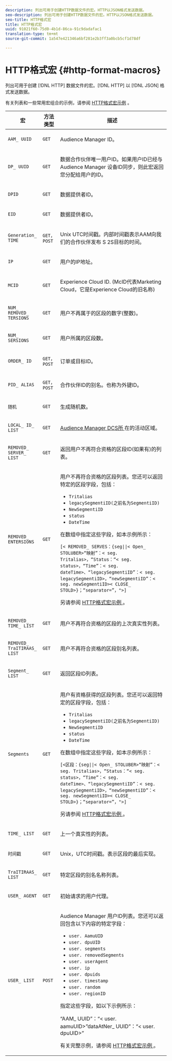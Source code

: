 ```yaml
---
description: 列出可用于创建HTTP数据文件的宏。HTTP以JSON格式发送数据。
seo-description: 列出可用于创建HTTP数据文件的宏。HTTP以JSON格式发送数据。
seo-title: HTTP格式宏
title: HTTP格式宏
uuid: 91021f60-75d0-4b1d-86ca-91c9dadafac1
translation-type: tm+mt
source-git-commit: 1a547e421346a6bf281e2b3ff3a0bcb5cf1d78df

---
```



# HTTP格式宏 {#http-format-macros}

列出可用于创建 [!DNL HTTP] 数据文件的宏。[!DNL HTTP] 以 [!DNL JSON] 格式发送数据。

有关列表和一些常用宏组合的示例，请参阅 [HTTP格式宏示例](../formats/web-format-examples.md) 。

<table id="table_72A72EA63C3643FB84B47A76CD2CC1CA"> 
 <thead> 
  <tr> 
   <th colname="col1" class="entry"> 宏 </th> 
   <th colname="col2" class="entry"> 方法类型 </th> 
   <th colname="col3" class="entry"> 描述 </th> 
  </tr> 
 </thead>
 <tbody> 
  <tr> 
   <td colname="col1"> <p> <code>AAM_ UUID</code> </p> </td> 
   <td colname="col2"> <p> <code>GET</code> </p> </td> 
   <td colname="col3"> <p> <span class="keyword"> Audience Manager </span> ID。 </p> </td> 
  </tr> 
  <tr> 
   <td colname="col1"> <p> <code>DP_ UUID</code> </p> </td> 
   <td colname="col2"> <p> <code>GET</code> </p> </td> 
   <td colname="col3"> <p>数据合作伙伴唯一用户ID。如果用户ID已经与 <span class="keyword"> Audience Manager </span> 设备ID同步，则此宏返回您分配给用户的ID。 </p> </td> 
  </tr> 
  <tr> 
   <td colname="col1"> <p> <code>DPID</code> </p> </td> 
   <td colname="col2"> <p> <code>GET</code> </p> </td> 
   <td colname="col3"> <p>数据提供者ID。 </p> </td> 
  </tr> 
  <tr> 
   <td colname="col1"> <p> <code>EID</code> </p> </td> 
   <td colname="col2"> <p> <code>GET</code> </p> </td> 
   <td colname="col3"> <p>数据提供者ID。 </p> </td> 
  </tr> 
  <tr> 
   <td colname="col1"> <p> <code>Generation_ TIME</code> </p> </td> 
   <td colname="col2"> <p> <code>GET，POST</code> </p> </td> 
   <td colname="col3"> <p>Unix UTC时间戳。内部时间戳表示AAM向我们的合作伙伴发布 <span class="wintitle"> S </span> 2S目标的时间。 </p> </td> 
  </tr> 
  <tr> 
   <td colname="col1"> <p> <code>IP</code> </p> </td> 
   <td colname="col2"> <p> <code>GET</code> </p> </td> 
   <td colname="col3"> <p>用户的IP地址。 </p> </td> 
  </tr>
    <tr> 
   <td colname="col1"> <p> <code>MCID</code> </p> </td> 
   <td colname="col2"> <p> <code>GET</code> </p> </td> 
   <td colname="col3"> <p>Experience Cloud ID. (McID代表Marketing Cloud，它是Experience Cloud的旧名称) </p> </td> 
  </tr> 
  <tr> 
   <td colname="col1"> <p> <code>NUM_ REMOVED_ TERSIONS</code> </p> </td> 
   <td colname="col2"> <p> <code>GET</code> </p> </td> 
   <td colname="col3"> <p>用户不再属于的区段的数字(整数)。 </p> </td> 
  </tr> 
  <tr> 
   <td colname="col1"> <p> <code>NUM_ SERSIONS</code> </p> </td> 
   <td colname="col2"> <p> <code>GET</code> </p> </td> 
   <td colname="col3"> <p>用户所属的区段数。 </p> </td> 
  </tr> 
  <tr> 
   <td colname="col1"> <p> <code>ORDER_ ID</code> </p> </td> 
   <td colname="col2"> <p> <code>GET，POST</code> </p> </td> 
   <td colname="col3"> <p>订单或目标ID。 </p> </td> 
  </tr> 
  <tr> 
   <td colname="col1"> <p> <code>PID_ ALIAS</code> </p> </td> 
   <td colname="col2"> <p> <code>GET，POST</code> </p> </td> 
   <td colname="col3"> <p>合作伙伴ID的别名。也称为外键ID。 </p> </td> 
  </tr> 
  <tr> 
   <td colname="col1"> <p> <code>随机</code> </p> </td> 
   <td colname="col2"> <p> <code>GET</code> </p> </td> 
   <td colname="col3"> <p>生成随机数。 </p> </td> 
  </tr> 
  <tr> 
   <td colname="col1"> <p> <code>LOCAL_ ID_ LIST</code> </p> </td> 
   <td colname="col2"> <p> <code>GET</code> </p> </td> 
   <td colname="col3"> <p><a href="https://docs.adobe.com/help/en/audience-manager/user-guide/api-and-sdk-code/dcs/dcs-api-reference/dcs-regions.html"> Audience Manager DCS所 </a> 在的活动区域。</p> </td> 
  </tr> 
  <tr> 
   <td colname="col1"> <p> <code>REMOVED_ SERVER_ LIST</code> </p> </td> 
   <td colname="col2"> <p> <code>GET</code> </p> </td> 
   <td colname="col3"> <p>返回用户不再符合资格的区段ID(如果有)的列表。 </p> </td> 
  </tr> 
  <tr> 
   <td colname="col1"> <p> <code>REMOVED_ ENTERSIONS</code> </p> </td> 
   <td colname="col2"> <p> <code>GET</code> </p> </td> 
   <td colname="col3"> <p>用户不再符合资格的区段列表。您还可以返回特定的区段字段，包括： </p> <p> 
     <ul id="ul_29B83093A7624A908F0C06F2A248981A"> 
      <li id="li_57A60A54F5D44E38ACB4E2648095F246"> <code>Tritalias</code> </li> 
      <li id="li_4079F646493F40DBA0CE75D662A69454"> <code>legacySegmentiID(之前名为SegmentiID)</code> </li> 
      <li id="li_D3509A2D379E4C1FB3BC1B5E7D45A916"> <code>NewSegmentiID</code> </li> 
      <li id="li_EA901C20EEEB4CFAA39A5E0E822D2394"> <code>status</code> </li> 
      <li id="li_6310E21F88CC4691980DD3C9D551409F"> <code>DateTime</code> </li> 
     </ul> </p> <p>在数组中指定这些字段，如本示例所示： </p> <p> <code>[&lt; REMOVED_ SERVES：{seg||&lt; Open_ STOLUBER&gt;“映射”：&lt; seg. Tritalias&gt;，“Status：“&lt; seg. status&gt;，“Time”：&lt; seg. dateTime&gt;、“legacySegmentiID”：&lt; seg. legacySegmentiID&gt;，“newSegmentiID”：&lt; seg. newSegmentiID&gt;&lt; CLOSE_ STOLD&gt;}；“separator=”，"&gt;]</code> </p> <p>另请参阅 <a href="../formats/web-format-examples.md#reference_98828E32B0964FF9AAC7C5400E88BA31"> HTTP格式宏示例 </a>。 </p> </td> 
  </tr> 
  <tr> 
   <td colname="col1"> <p> <code>REMOVED_ TIME_ LIST</code> </p> </td> 
   <td colname="col2"> <p> <code>GET</code> </p> </td> 
   <td colname="col3"> 用户不再符合资格的区段的上次真实性列表。 </td> 
  </tr> 
  <tr> 
   <td colname="col1"> <p> <code>REMOVED_ TraITIRAAS_ LIST</code> </p> </td> 
   <td colname="col2"> <p> <code>GET</code> </p> </td> 
   <td colname="col3"> <p>用户不再符合资格的区段别名列表。 </p> </td> 
  </tr> 
  <tr> 
   <td colname="col1"> <p> <code>Segment_ LIST</code> </p> </td> 
   <td colname="col2"> <p> <code>GET</code> </p> </td> 
   <td colname="col3"> <p>返回区段ID列表。 </p> </td> 
  </tr> 
  <tr> 
   <td colname="col1"> <p> <code>Segments</code> </p> </td> 
   <td colname="col2"> <p> <code>GET</code> </p> </td> 
   <td colname="col3"> <p>用户有资格获得的区段列表。您还可以返回特定的区段字段，包括： </p> <p> 
     <ul id="ul_9209683A8E0A4B8081E5EFA4602F743F"> 
      <li id="li_D796526C1C9E45BEA891D619539888C4"> <code>Tritalias</code> </li> 
      <li id="li_BF12E010E1AD432C84605B9817F209DD"> <code>legacySegmentiID(之前名为SegmentiID)</code> </li> 
      <li id="li_4A81E3B715254549B9EADB983A2FC32B"> <code>NewSegmentiID</code> </li> 
      <li id="li_1F01A60829DF4C87879D94299E1D589C"> <code>status</code> </li> 
      <li id="li_E52F10CD5A04487D81A4B1750B0DC4E3"> <code>DateTime</code> </li> 
     </ul> </p> <p>在数组中指定这些字段，如本示例所示： </p> <p> <code>[&lt;区段：{seg||&lt; Open_ STOLUBER&gt;“映射”：&lt; seg. Tritalias&gt;，“Status：“&lt; seg. status&gt;，“Time”：&lt; seg. dateTime&gt;、“legacySegmentiID”：&lt; seg. legacySegmentiID&gt;，“newSegmentiID”：&lt; seg. newSegmentiID&gt;&lt; CLOSE_ STOLD&gt;}；“separator=”，"&gt;]</code> </p> <p>另请参阅 <a href="../formats/web-format-examples.md#reference_98828E32B0964FF9AAC7C5400E88BA31"> HTTP格式宏示例 </a>。 </p> </td> 
  </tr> 
  <tr> 
   <td colname="col1"> <p> <code>TIME_ LIST</code> </p> </td> 
   <td colname="col2"> <p> <code>GET</code> </p> </td> 
   <td colname="col3"> <p>上一个真实性的列表。 </p> </td> 
  </tr> 
  <tr> 
   <td colname="col1"> <p> <code>时间戳</code> </p> </td> 
   <td colname="col2"> <p> <code>GET</code> </p> </td> 
   <td colname="col3"> <p>Unix，UTC时间戳。表示区段的最后实现。 </p> </td> 
  </tr> 
  <tr> 
   <td colname="col1"> <p> <code>TraITIRAAS_ LIST</code> </p> </td> 
   <td colname="col2"> <p> <code>GET</code> </p> </td> 
   <td colname="col3"> <p>特定区段的别名名称列表。 </p> </td> 
  </tr> 
  <tr> 
   <td colname="col1"> <p> <code>USER_ AGENT</code> </p> </td> 
   <td colname="col2"> <p> <code>GET</code> </p> </td> 
   <td colname="col3"> <p>初始请求的用户代理。 </p> </td> 
  </tr> 
  <tr> 
   <td colname="col1"> <p> <code>USER_ LIST</code> </p> </td> 
   <td colname="col2"> <p> <code>POST</code> </p> </td> 
   <td colname="col3"> <p><span class="keyword"> Audience Manager </span> 用户ID列表。您还可以返回包含以下内容的特定字段： </p> 
    <ul id="ul_B6857D809FDC46749B7E745BD8C45F8E"> 
     <li id="li_F31CD82D16ED41FD82518141D90B5B35"> <code>user. AamuUID</code> </li> 
     <li id="li_623FA758C84D4A2D9B25C7FBE90F62B7"> <code>user. dpuUID</code> </li> 
     <li id="li_976B941908EB494EB476B5FB68B8972D"> <code>user. segments</code> </li> 
     <li id="li_D7E129833D1E4D59A554FFCE353924EE"> <code>user. removedSegments</code> </li> 
     <li id="li_8B3DD69D3FE3493492FC9F162812FCD5"> <code>user. userAgent</code> </li> 
     <li id="li_8C7EA05585A64141876DF169C31322FE"> <code>user. ip</code> </li> 
     <li id="li_678076A31A7743C480F718C9E7A07E99"> <code>user. dpuids</code> </li> 
     <li id="li_B598A5AED28C4304972E51DBD4E480D8"> <code>user. timestamp</code> </li> 
     <li id="li_8424D540282F449CA5AF6B3CC343DDCB"> <code>user. random</code> </li>
     <li><code>user. regionID</code></li> 
    </ul> <p>指定这些字段，如以下示例所示： </p> <p> 
     <codeblock>
       “AAM_ UUID”：“&lt; user. aamuUID&gt;”dataAtNer_ UUID”：“&lt; user. dpuUID&gt;” 
     </codeblock> </p> <p>有关完整示例，请参阅 <a href="../formats/web-format-examples.md#reference_98828E32B0964FF9AAC7C5400E88BA31"> HTTP格式宏示例 </a> 。 </p> </td> 
  </tr>
 </tbody>
</table>